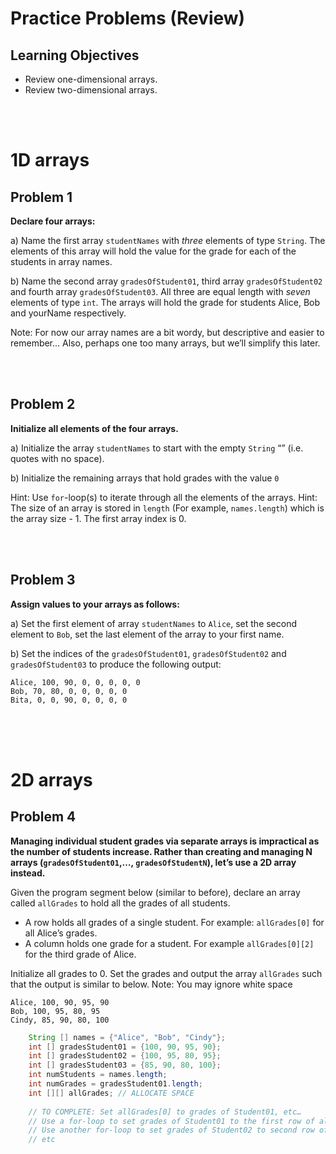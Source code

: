 Practice Problems (Review)
===============================

Learning Objectives
-------------------
- Review one-dimensional arrays.
- Review two-dimensional arrays.


<br><br>

1D arrays
=============

Problem 1
---------
**Declare four arrays:**

a) Name the first array `studentNames` with *three* elements of type `String`. The elements of
this array will hold the value for the grade for each of the students in array names.

b) Name the second array `gradesOfStudent01`, third array `gradesOfStudent02` and
fourth array `gradesOfStudent03`. All three are equal length with *seven* elements of type
`int`. The arrays will hold the grade for students Alice, Bob and yourName respectively.

Note: For now our array names are a bit wordy, but descriptive and easier to remember...
Also, perhaps one too many arrays, but we’ll simplify this later.


<br><br>


Problem 2
---------
**Initialize all elements of the four arrays.**

a) Initialize the array `studentNames` to start with the empty `String` “” (i.e. quotes with no space).

b) Initialize the remaining arrays that hold grades with the value `0`

Hint: Use `for`-loop(s) to iterate through all the elements of the arrays.
Hint: The size of an array is stored in `length` (For example, `names.length`) which is the array
size - 1. The first array index is 0.


<br><br>

Problem 3
---------

**Assign values to your arrays as follows:**

a) Set the first element of array `studentNames` to `Alice`, set the second element to `Bob`, set
the last element of the array to your first name.

b) Set the indices of the `gradesOfStudent01`, `gradesOfStudent02` and `gradesOfStudent03` to produce the following output:


<pre><code>Alice, 100, 90, 0, 0, 0, 0, 0
Bob, 70, 80, 0, 0, 0, 0, 0
Bita, 0, 0, 90, 0, 0, 0, 0
</code></pre>



<br><br><br>


2D arrays
=============

Problem 4
---------
**Managing individual student grades via separate arrays is impractical as the number
of students increase. Rather than creating and managing N arrays
(`gradesOfStudent01`,…, `gradesOfStudentN`), let’s use a 2D array instead.**

Given the program segment below (similar to before),
declare an array called `allGrades` to hold all the grades of all students.
- A row holds all grades of a single student. For example: `allGrades[0]` for all Alice’s
grades.
- A column holds one grade for a student. For example `allGrades[0][2]` for the third
grade of Alice.

Initialize all grades to 0.
Set the grades and output the array `allGrades` such that the output is similar to below.
Note: You may ignore white space

<pre><code>Alice, 100, 90, 95, 90
Bob, 100, 95, 80, 95
Cindy, 85, 90, 80, 100
</code></pre>



```java
	String [] names = {"Alice", "Bob", "Cindy"};
	int [] gradesStudent01 = {100, 90, 95, 90};
	int [] gradesStudent02 = {100, 95, 80, 95};
	int [] gradesStudent03 = {85, 90, 80, 100};
	int numStudents = names.length;
	int numGrades = gradesStudent01.length;
	int [][] allGrades; // ALLOCATE SPACE
	
	// TO COMPLETE: Set allGrades[0] to grades of Student01, etc…
	// Use a for-loop to set grades of Student01 to the first row of allGrades;
	// Use another for-loop to set grades of Student02 to second row of allGrades;
	// etc
```

<br><br>
